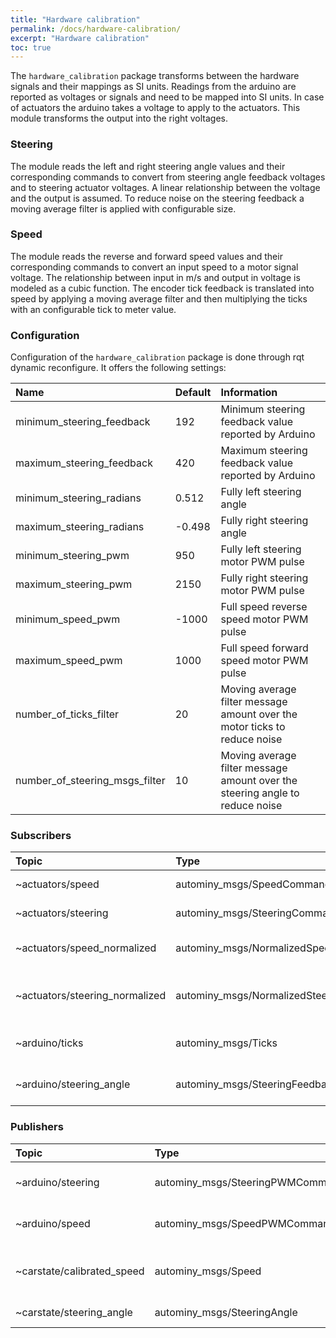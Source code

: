 ```yaml
---
title: "Hardware calibration"
permalink: /docs/hardware-calibration/
excerpt: "Hardware calibration"
toc: true
---
```

The `hardware_calibration` package transforms between the hardware signals and their mappings as SI units. Readings from the arduino are reported as voltages or signals and need to be mapped into SI units. In case of actuators the arduino takes a voltage to apply to the actuators. This module transforms the output into the right voltages.

### Steering
The module reads the left and right steering angle values and their corresponding commands to convert from steering angle feedback voltages and to steering actuator voltages. A linear relationship between the voltage and the output is assumed. To reduce noise on the steering feedback a moving average filter is applied with configurable size.

### Speed
The module reads the reverse and forward speed values and their corresponding commands to convert an input speed to a motor signal voltage. The relationship between input in m/s and output in voltage is modeled as a cubic function. The encoder tick feedback is translated into speed by applying a moving average filter and then multiplying the ticks with an configurable tick to meter value.


### Configuration
Configuration of the `hardware_calibration` package is done through rqt dynamic reconfigure. It offers the following settings:

| Name                           | Default | Information                                                                  |
|:-------------------------------|:--------|:-----------------------------------------------------------------------------|
| minimum_steering_feedback      | 192     | Minimum steering feedback value reported by Arduino                          |
| maximum_steering_feedback      | 420     | Maximum steering feedback value reported by Arduino                          |
| minimum_steering_radians       | 0.512   | Fully left steering angle                                                    |
| maximum_steering_radians       | -0.498  | Fully right steering angle                                                   |
| minimum_steering_pwm           | 950     | Fully left steering motor PWM pulse                                          |
| maximum_steering_pwm           | 2150    | Fully right steering motor PWM pulse                                         |
| minimum_speed_pwm              | -1000   | Full speed reverse speed motor PWM pulse                                     |
| maximum_speed_pwm              | 1000    | Full speed forward speed motor PWM pulse                                     |
| number_of_ticks_filter         | 20      | Moving average filter message amount over the motor ticks to reduce noise    |
| number_of_steering_msgs_filter | 10      | Moving average filter message amount over the steering angle to reduce noise |

### Subscribers

| Topic                          | Type                                    | Information                          |
|:-------------------------------|:----------------------------------------|:-------------------------------------|
| ~actuators/speed               | autominy_msgs/SpeedCommand              | Speed in m/s                         |
| ~actuators/steering            | autominy_msgs/SteeringCommand           | Steering in rad                      |
| ~actuators/speed_normalized    | autominy_msgs/NormalizedSpeedCommand    | Normalized speed from -1.0 to 1.0    |
| ~actuators/steering_normalized | autominy_msgs/NormalizedSteeringCommand | Normalized steering from -1.0 to 1.0 |
| ~arduino/ticks                 | autominy_msgs/Ticks                     | Ticks from speed motor               |
| ~arduino/steering_angle        | autominy_msgs/SteeringFeedback          | Steering feedback voltage            |

### Publishers

| Topic                      | Type                             | Information                        |
|:---------------------------|:---------------------------------|:-----------------------------------|
| ~arduino/steering          | autominy_msgs/SteeringPWMCommand | Steering as PWM pulse value        |
| ~arduino/speed             | autominy_msgs/SpeedPWMCommand    | Speed as PWM pulse value           |
| ~carstate/calibrated_speed | autominy_msgs/Speed              | Speed in m/s calculated from ticks |
| ~carstate/steering_angle   | autominy_msgs/SteeringAngle      | Steering angle in rad              |